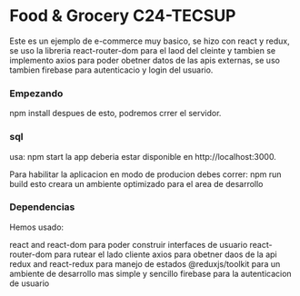 <h1>Food & Grocery C24-TECSUP</h1>

Este es un ejemplo de e-commerce muy basico, se hizo con react y redux, se uso la libreria react-router-dom  para el laod del cleinte y tambien se implemento axios para poder obetner datos de las apis externas, se uso tambien firebase para autenticacio y login del usuario.

<h3>Empezando</h3>
npm install
despues de esto, podremos crrer el servidor.

<h3>sql</h3>
usa:
npm start
la app deberia estar disponible en http://localhost:3000.

Para habilitar la aplicacion en modo de producion debes correr:
npm run build
esto creara un ambiente optimizado para el area de desarrollo 

<h3>Dependencias</h3>
Hemos usado:

react and react-dom para poder construir interfaces de usuario
react-router-dom para rutear el lado cliente
axios para obetner daos de la api
redux and react-redux para manejo de estados
@reduxjs/toolkit para un ambiente de desarrollo mas simple y sencillo
firebase para la autenticacion de usuario
